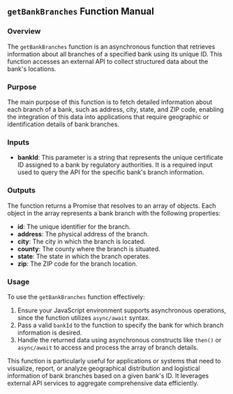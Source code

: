 ## `getBankBranches` Function Manual

### Overview
The `getBankBranches` function is an asynchronous function that retrieves information about all branches of a specified bank using its unique ID. This function accesses an external API to collect structured data about the bank's locations.

### Purpose
The main purpose of this function is to fetch detailed information about each branch of a bank, such as address, city, state, and ZIP code, enabling the integration of this data into applications that require geographic or identification details of bank branches.

### Inputs

- **bankId**: This parameter is a string that represents the unique certificate ID assigned to a bank by regulatory authorities. It is a required input used to query the API for the specific bank's branch information.

### Outputs

The function returns a Promise that resolves to an array of objects. Each object in the array represents a bank branch with the following properties:
- **id**: The unique identifier for the branch.
- **address**: The physical address of the branch.
- **city**: The city in which the branch is located.
- **county**: The county where the branch is situated.
- **state**: The state in which the branch operates.
- **zip**: The ZIP code for the branch location.

### Usage

To use the `getBankBranches` function effectively:
1. Ensure your JavaScript environment supports asynchronous operations, since the function utilizes `async/await` syntax.
2. Pass a valid `bankId` to the function to specify the bank for which branch information is desired.
3. Handle the returned data using asynchronous constructs like `then()` or `async/await` to access and process the array of branch details.

This function is particularly useful for applications or systems that need to visualize, report, or analyze geographical distribution and logistical information of bank branches based on a given bank's ID. It leverages external API services to aggregate comprehensive data efficiently.